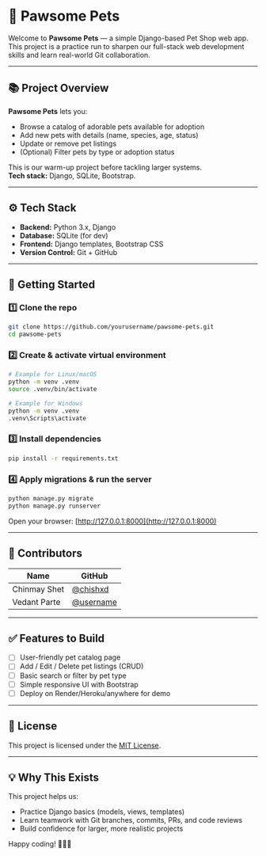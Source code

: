 # 🐾 Pawsome Pets

Welcome to **Pawsome Pets** — a simple Django-based Pet Shop web app.  
This project is a practice run to sharpen our full-stack web development skills and learn real-world Git collaboration.

---

## 📚 Project Overview

**Pawsome Pets** lets you:
- Browse a catalog of adorable pets available for adoption
- Add new pets with details (name, species, age, status)
- Update or remove pet listings
- (Optional) Filter pets by type or adoption status

This is our warm-up project before tackling larger systems.  
**Tech stack:** Django, SQLite, Bootstrap.

---

## ⚙️ Tech Stack

- **Backend:** Python 3.x, Django
- **Database:** SQLite (for dev)
- **Frontend:** Django templates, Bootstrap CSS
- **Version Control:** Git + GitHub

---

## 🚀 Getting Started

### 1️⃣ Clone the repo

```bash
git clone https://github.com/yourusername/pawsome-pets.git
cd pawsome-pets
````

### 2️⃣ Create & activate virtual environment

```bash
# Example for Linux/macOS
python -m venv .venv
source .venv/bin/activate

# Example for Windows
python -m venv .venv
.venv\Scripts\activate
```

### 3️⃣ Install dependencies

```bash
pip install -r requirements.txt
```

### 4️⃣ Apply migrations & run the server

```bash
python manage.py migrate
python manage.py runserver
```

Open your browser: [http://127.0.0.1:8000](http://127.0.0.1:8000)

---

## 👥 Contributors

| Name               | GitHub                                   |
| ------------------ | ---------------------------------------- |
| Chinmay Shet       | [@chishxd](https://github.com/chishxd)   |
| Vedant Parte | [@username](https://github.com/VedantParte23) |

---

## ✅ Features to Build

* [ ] User-friendly pet catalog page
* [ ] Add / Edit / Delete pet listings (CRUD)
* [ ] Basic search or filter by pet type
* [ ] Simple responsive UI with Bootstrap
* [ ] Deploy on Render/Heroku/anywhere for demo

---

## 📄 License

This project is licensed under the [MIT License](LICENSE).

---

## 💡 Why This Exists

This project helps us:

* Practice Django basics (models, views, templates)
* Learn teamwork with Git branches, commits, PRs, and code reviews
* Build confidence for larger, more realistic projects

Happy coding! 🐶🐱🐰
